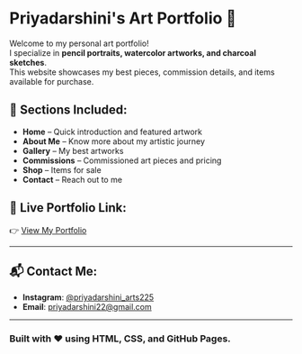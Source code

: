 # Priyadarshini's Art Portfolio 🎨

Welcome to my personal art portfolio!  
I specialize in **pencil portraits, watercolor artworks, and charcoal sketches**.  
This website showcases my best pieces, commission details, and items available for purchase.

## 🌟 Sections Included:

- **Home** – Quick introduction and featured artwork  
- **About Me** – Know more about my artistic journey  
- **Gallery** – My best artworks  
- **Commissions** – Commissioned art pieces and pricing  
- **Shop** – Items for sale  
- **Contact** – Reach out to me  

## 🚀 Live Portfolio Link:

👉 [View My Portfolio](https://priyadarshini225.github.io/business-Portfolio/)

---

## 📬 Contact Me:

- **Instagram**: [@priyadarshini_arts225](https://www.instagram.com/priyadarshini_arts225/)  
- **Email**: priyadarshini22@gmail.com

---

### Built with ❤️ using HTML, CSS, and GitHub Pages.
